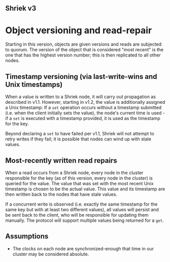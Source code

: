 Shriek v3
---
# Object versioning and read-repair
Starting in this version, objects are given versions and reads are
subjected to quorum. The version of the object that is considered
"most recent" is the one that has the highest version number;
this is then replicated to all other nodes.

## Timestamp versioning (via last-write-wins and Unix timestamps)
When a value is written to a Shriek node, it will carry out propagation as described
in v1.1. However, starting in v1.2, the value is additionally assigned a Unix timestamp:
If a `set` operation occurs without a timestamp submitted (i.e. when the client initially
sets the value), the node's current time is used - if a `set` is executed with a timestamp
provided, it is used as the timestamp for the key.

Beyond declaring a `set` to have failed per v1.1, Shriek will not attempt to retry writes
if they fail; it is possible that nodes can wind up with stale values.

## Most-recently written read repairs
When a read occurs from a Shriek node, every node in the cluster responsible for the key (as of
this version, every node in the cluster) is queried for the value. The value that was set with
the most recent Unix timestamp is chosen to be the actual value. This value and its timestamp
are then written back to the nodes that have stale values.

If a concurrent write is observed (i.e. exactly the same timestamp for the same key but with
at least two different values), all values will persist and be sent back to the client, who
will be responsible for updating them manually. The protocol will support multiple values being
returned for a `get`.

## Assumptions
- The clocks on each node are synchronized-enough that time in our cluster
may be considered absolute.

